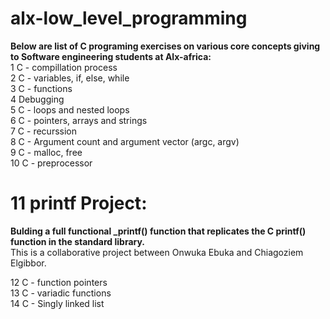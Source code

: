 # alx-low_level_programming
**Below are list of C programing exercises on various core concepts giving to Software engineering students at Alx-africa: <br/>**
1 C - compillation process  
2 C - variables, if, else, while  
3 C - functions  
4 Debugging  
5 C - loops and nested loops  
6 C - pointers, arrays and strings  
7 C - recurssion  
8 C - Argument count and argument vector (argc, argv)  
9 C - malloc, free  
10 C - preprocessor  
# 11 printf Project: 
**Bulding a full functional _printf() function that replicates the C printf() function in the standard library.**  
This is a collaborative project between Onwuka Ebuka and Chiagoziem Elgibbor.

12 C - function pointers  
13 C - variadic functions  
14 C - Singly linked list
